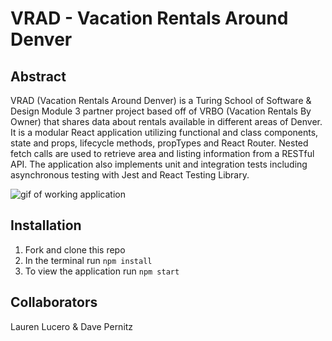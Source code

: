 # VRAD - Vacation Rentals Around Denver

## Abstract
VRAD (Vacation Rentals Around Denver) is a Turing School of Software & Design Module 3 partner project based off of VRBO (Vacation Rentals By Owner) that shares data about rentals available in different areas of Denver. It is a modular React application utilizing functional and class components, state and props, lifecycle methods, propTypes and React Router. Nested fetch calls are used to retrieve area and listing information from a RESTful API. The application also implements unit and integration tests including asynchronous testing with Jest and React Testing Library. 


![gif of working application](https://media.giphy.com/media/kdRrWZfQ6P2T8Krbn1/giphy.gif)

## Installation
1) Fork and clone this repo
2) In the terminal run `npm install`
3) To view the application run `npm start`

## Collaborators 
Lauren Lucero & Dave Pernitz
